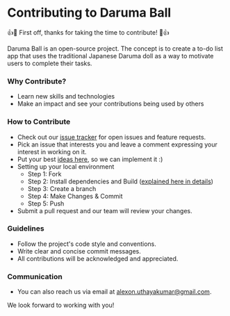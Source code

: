 # Contributing to Daruma Ball

:+1::tada: First off, thanks for taking the time to contribute! :tada::+1:

Daruma Ball is an open-source project. The concept is to create a to-do list app that uses the traditional Japanese Daruma doll as a way to motivate users to complete their tasks.

### Why Contribute?
- Learn new skills and technologies
- Make an impact and see your contributions being used by others

### How to Contribute
- Check out our [issue tracker](https://github.com/Alexon1999/daruma-ball/issues) for open issues and feature requests.
- Pick an issue that interests you and leave a comment expressing your interest in working on it.
- Put your best [ideas here](https://github.com/Alexon1999/daruma-ball/issues/1), so we can implement it :)
- Setting up your local environment
  - Step 1: Fork
  - Step 2: Install dependencies and Build ([explained here in details](SETUP.md))
  - Step 3: Create a branch
  - Step 4: Make Changes & Commit
  - Step 5: Push
- Submit a pull request and our team will review your changes.

### Guidelines
- Follow the project's code style and conventions.
- Write clear and concise commit messages.
- All contributions will be acknowledged and appreciated.

### Communication
<!-- - Join our [Slack](https://yourproject.slack.com) or [Discord](https://discord.gg/yourproject) community to stay updated on the project and collaborate with other contributors. -->
- You can also reach us via email at alexon.uthayakumar@gmail.com.

We look forward to working with you!